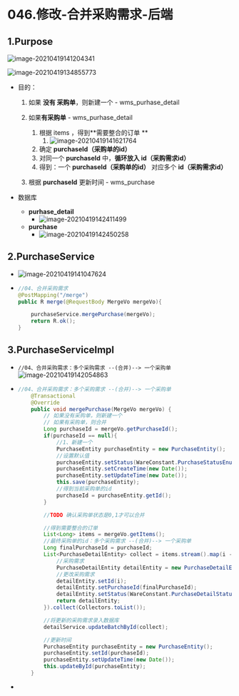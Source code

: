 # 046.修改-合并采购需求-后端

## 1.Purpose

![image-20210419141204341](https://raw.githubusercontent.com/TWDH/Leetcode-From-Zero/pictures/img/image-20210419141204341.png)

![image-20210419134855773](https://raw.githubusercontent.com/TWDH/Leetcode-From-Zero/pictures/img/image-20210419134855773.png)

* 目的：
  1. 如果 **没有 采购单**，则新建一个 - wms_purhase_detail
  2. 如果**有采购单** - wms_purhase_detail
     1. 根据 items ，得到**需要整合的订单 **
        1. ![image-20210419141621764](https://raw.githubusercontent.com/TWDH/Leetcode-From-Zero/pictures/img/image-20210419141621764.png)
     2. 确定 **purchaseId（采购单的id）**
     3. 对同一个 **purchaseId** 中，**循环放入 id（采购需求id）**
     4. 得到：一个 **purchaseId（采购单的id）** 对应多个 **id（采购需求id）**
        
  3. 根据 **purchaseId** 更新时间 - wms_purchase

* 数据库
  * **purhase_detail**
    * ![image-20210419142411499](https://raw.githubusercontent.com/TWDH/Leetcode-From-Zero/pictures/img/image-20210419142411499.png)
  * **purchase**
    * ![image-20210419142450258](https://raw.githubusercontent.com/TWDH/Leetcode-From-Zero/pictures/img/image-20210419142450258.png)

## 2.PurchaseService

* ![image-20210419141047624](https://raw.githubusercontent.com/TWDH/Leetcode-From-Zero/pictures/img/image-20210419141047624.png)



* ```java
  //04、合并采购需求
  @PostMapping("/merge")
  public R merge(@RequestBody MergeVo mergeVo){
  
      purchaseService.mergePurchase(mergeVo);
      return R.ok();
  }
  ```

  

## 3.PurchaseServiceImpl

* `//04、合并采购需求：多个采购需求 --(合并)--> 一个采购单`![image-20210419142054863](https://raw.githubusercontent.com/TWDH/Leetcode-From-Zero/pictures/img/image-20210419142054863.png)



* ```java
  //04、合并采购需求：多个采购需求 --(合并)--> 一个采购单
      @Transactional
      @Override
      public void mergePurchase(MergeVo mergeVo) {
          // 如果没有采购单，则新建一个
          // 如果有采购单，则合并
          Long purchaseId = mergeVo.getPurchaseId();
          if(purchaseId == null){
              //1、新建一个
              PurchaseEntity purchaseEntity = new PurchaseEntity();
              //设置默认值
              purchaseEntity.setStatus(WareConstant.PurchaseStatusEnum.CREATED.getCode());
              purchaseEntity.setCreateTime(new Date());
              purchaseEntity.setUpdateTime(new Date());
              this.save(purchaseEntity);
              //得到当前采购单的id
              purchaseId = purchaseEntity.getId();
          }
  
          //TODO 确认采购单状态是0,1才可以合并
  
          //得到需要整合的订单
          List<Long> items = mergeVo.getItems();
          //最终采购单的id：多个采购需求 --(合并)--> 一个采购单
          Long finalPurchaseId = purchaseId;
          List<PurchaseDetailEntity> collect = items.stream().map(i -> {
              //采购需求
              PurchaseDetailEntity detailEntity = new PurchaseDetailEntity();
              //更改采购需求
              detailEntity.setId(i);
              detailEntity.setPurchaseId(finalPurchaseId);
              detailEntity.setStatus(WareConstant.PurchaseDetailStatusEnum.ASSIGNED.getCode());
              return detailEntity;
          }).collect(Collectors.toList());
  
          //将更新的采购需求录入数据库
          detailService.updateBatchById(collect);
  
          //更新时间
          PurchaseEntity purchaseEntity = new PurchaseEntity();
          purchaseEntity.setId(purchaseId);
          purchaseEntity.setUpdateTime(new Date());
          this.updateById(purchaseEntity);
      }
  ```

* 













